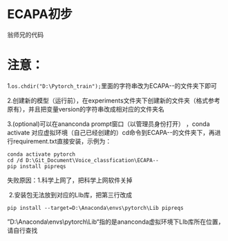 # ECAPA初步
 翁师兄的代码

# 注意：

1.`os.chdir("D:\Pytorch_train");`里面的字符串改为ECAPA--的文件夹下即可

2.创建新的模型（运行前），在experiments文件夹下创建新的文件夹（格式参考原有），并且把变量version的字符串改成相对应的文件夹名

3.(optional)可以在ananconda prompt窗口（以管理员身份打开） ，conda activate 对应虚拟环境（自己已经创建的）cd命令到ECAPA--的文件夹下，再进行requirement.txt直接安装，示例为：

```
conda activate pytorch
cd /d D:\Git_Document\Voice_classfication\ECAPA--
pip install pipreqs
```

失败原因：1.科学上网了，把科学上网软件关掉

​					2.安装包无法放到对应的LIb库，把第三行改成

`pip install --target=D:\Anaconda\envs\pytorch\Lib pipreqs`

”D:\Anaconda\envs\pytorch\Lib“指的是ananconda虚拟环境下LIb库所在位置，请自行查找
